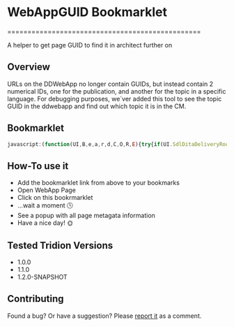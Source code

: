 # WebAppGUID Bookmarklet
================================================

A helper to get page GUID to find it in architect further on

## Overview

URLs on the DDWebApp no longer contain GUIDs, but instead contain 2 numerical IDs, one for the publication, and another for the topic in a specific language. For debugging purposes, we`ver added this tool to see the topic GUID in the ddwebapp and find out which topic it is in the CM.
 
## Bookmarklet

```javascript
javascript:(function(UI,B,e,a,r,d,C,O,R,E){try{if(UI.SdlDitaDeliveryRootPath!=undefined){R=UI.document}else{throw""}}catch(ex){alert("Not a SDL Delivery Web APP!");return}alert("Topic ID: "+R.querySelector(".page-content > h1.topictitle1").id.split("__")[0])})(window.top);
```

## How-To use it

  * Add the bookmarklet link from above to your bookmarks
  * Open WebApp Page
  * Click on this bookrmarklet
  * …wait a moment :clock4:
  * See a popup with all page metagata information
  * Have a nice day! :sun_with_face:


## Tested Tridion Versions

*	1.0.0
*	1.1.0
*	1.2.0-SNAPSHOT

## Contributing

Found a bug? Or have a suggestion? Please [report it](http:// "WebAppGUID | bookmarklet") as a comment.
